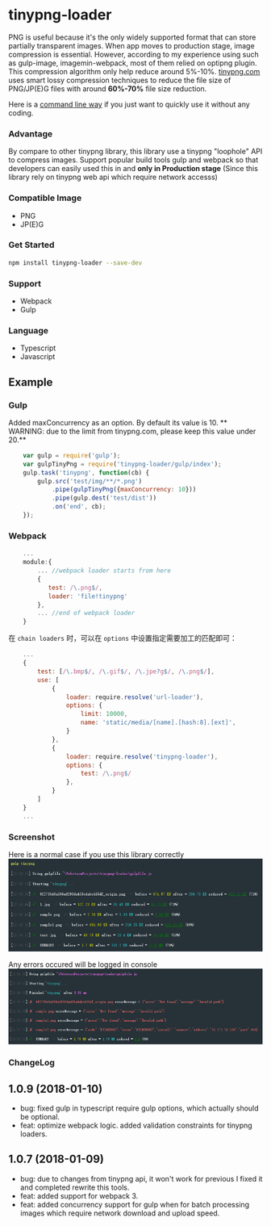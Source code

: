 # tinypng-loader

PNG is useful because it's the only widely supported format that can store partially transparent images.
When app moves to production stage, image compression is essential. However, according to my experience using
such as gulp-image, imagemin-webpack, most of them relied on optipng plugin. This compression algorithm only help reduce
around 5%-10%. [tinypng.com](https://tinypng.com) uses smart lossy compression techniques to reduce the file size of PNG/JP(E)G files
with around <b>60%-70%</b> file size reduction.

Here is a [command line way](https://github.com/jf3096/tinypng-loader-cli) if you just want to quickly use it without any coding.

### Advantage
By compare to other tinypng library, this library use a tinypng "loophole" API to compress images.
Support popular build tools gulp and webpack so that developers can easily used this in and <b>only in Production stage</b> (Since this library rely on tinypng web api which require network accesss)

### Compatible Image
* PNG
* JP(E)G

### Get Started
```bash
npm install tinypng-loader --save-dev
```

### Support
* Webpack
* Gulp

### Language
* Typescript
* Javascript

## Example

### Gulp

Added maxConcurrency as an option. By default its value is 10.
** WARNING: due to the limit from tinypng.com, please keep this value under 20.**

```javascript
    var gulp = require('gulp');
    var gulpTinyPng = require('tinypng-loader/gulp/index');
    gulp.task('tinypng', function(cb) {
        gulp.src('test/img/**/*.png')
            .pipe(gulpTinyPng({maxConcurrency: 10}))
            .pipe(gulp.dest('test/dist'))
            .on('end', cb);
    });
```

### Webpack
```javascript
    ...
    module:{
        ... //webpack loader starts from here
        {
           test: /\.png$/,
           loader: 'file!tinypng'
        },
        ... //end of webpack loader
    }
```

在 `chain loaders` 时，可以在 `options` 中设置指定需要加工的匹配即可：

```javascript
    ...
    {
        test: [/\.bmp$/, /\.gif$/, /\.jpe?g$/, /\.png$/],
        use: [
            {
                loader: require.resolve('url-loader'),
                options: {
                    limit: 10000,
                    name: 'static/media/[name].[hash:8].[ext]',
                }
            },
            {
                loader: require.resolve('tinypng-loader'),
                options: {
                    test: /\.png$/
                },
            }
        ]
    }
    ...
```

### Screenshot
Here is a normal case if you use this library correctly
![alt tag](/git-img/success.png)

Any errors occured will be logged in console
![alt tag](/git-img/error.png)

### ChangeLog

## 1.0.9 (2018-01-10)

* bug: fixed gulp in typescript require gulp options, which actually should be optional.
* feat: optimize webpack logic. added validation constraints for tinypng loaders.

## 1.0.7 (2018-01-09)

* bug: due to changes from tinypng api, it won't work for previous I fixed it and completed rewrite this tools.
* feat: added support for webpack 3.
* feat: added concurrency support for gulp when for batch processing images which require network download and upload speed.
